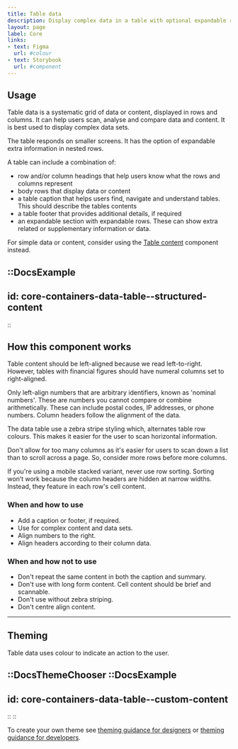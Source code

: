 ```yaml
---
title: Table data
description: Display complex data in a table with optional expandable rows.
layout: page
label: Core
links:
- text: Figma
  url: #colour
- text: Storybook
  url: #component
---
```


## Usage
Table data is a systematic grid of data or content, displayed in rows and columns. It can help users scan, analyse and compare data and content. It is best used to display complex data sets.

The table responds on smaller screens. It has the option of expandable extra information in nested rows.

A table can include a combination of:
- row and/or column headings that help users know what the rows and columns represent
- body rows that display data or content
- a table caption that helps users find, navigate and understand tables. This should describe the tables contents
- a table footer that provides additional details, if required
- an expandable section with expandable rows. These can show extra related or supplementary information or data.

For simple data or content, consider using the [Table content](https://deploy-preview-457--ripple-docs.netlify.app/design-system/components/table-content/) component instead.

::DocsExample
---
id: core-containers-data-table--structured-content
---
::

## How this component works
Table content should be left-aligned because we read left-to-right. However, tables with financial figures should have numeral columns set to right-aligned.

Only left-align numbers that are arbitrary identifiers, known as 'nominal numbers'. These are numbers you cannot compare or combine arithmetically. These can include postal codes, IP addresses, or phone numbers. Column headers follow the alignment of the data.

The data table use a zebra stripe styling which, alternates table row colours. This makes it easier for the user to scan horizontal information.

Don't allow for too many columns as it's easier for users to scan down a list than to scroll across a page. So, consider more rows before more columns.

If you're using a mobile stacked variant, never use row sorting. Sorting won’t work because the column headers are hidden at narrow widths. Instead, they feature in each row's cell content.

### When and how to use
- Add a caption or footer, if required.
- Use for complex content and data sets.
- Align numbers to the right.
- Align headers according to their column data.

### When and how not to use
- Don't repeat the same content in both the caption and summary.
- Don't use with long form content. Cell content should be brief and scannable.
- Don't use without zebra striping.
- Don't centre align content.

---

## Theming
Table data uses colour to indicate an action to the user.

::DocsThemeChooser
  ::DocsExample
  ---
  id: core-containers-data-table--custom-content
  ---
  ::
::

To create your own theme see [theming guidance for designers]() or [theming guidance for developers]().

